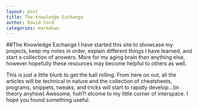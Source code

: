 ```yaml
---
layout: post
title: The Knowledge Exchange
author: David Ford
categories: markdown
---
```

##The Knowledge Exchange
I have started this site to showcase my projects, keep my notes in order, explain different things I have learned, and start a collection of answers.  More for my aging brain than anything else, however hopefully these resources may become helpful to others as well.

This is just a little blurb to get the ball rolling.  From here on out, all the articles will be technical in nature and the collection of cheatsheets, programs, snippets, tweaks, and tricks will start to rapidly develop...(in theory anyhow)
Awesome, huh?!
elcome to my little corner of interspace.  I hope you found something useful.
